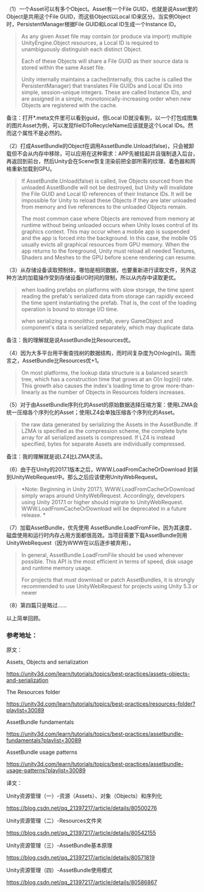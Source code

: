 （1）一个Asset可以有多个Object。Asset有一个File GUID，也就是说Asset里的Object是共用这个File GUID，而这些Object以Local ID来区分。当实例Object时，PersistentManager根据File GUID和Local ID生成一个Instance ID。
> As any given Asset file may contain (or produce via import) multiple UnityEngine.Object resources, a Local ID is required to unambiguously distinguish each distinct Object.
>
>  Each of these Objects will share a File GUID as their source data is stored within the same Asset file. 
>
> Unity internally maintains a cache(Internally, this cache is called the PersistentManager) that translates File GUIDs and Local IDs into simple, session-unique integers. These are called Instance IDs, and are assigned in a simple, monotonically-increasing order when new Objects are registered with the cache.

备注：打开*.meta文件里可以看到guid，但Local ID就没看到，以一个打包成图集的图片Asset为例，可以发现fileIDToRecycleName应该就是这个Local IDs。然而这个属性不是必然的。

（2）打成AssetBundle的Object在调用AssetBundle.Unload(false)，只会被卸载但不会从内存中移除，可以应用在这种需求：APP先被挂起并且强制退入后台，再返回到前台，然后Unity会在Scene恢复渲染前把全部所需的纹理、着色器和网格重新加载到GPU。
> If AssetBundle.Unload(false) is called, live Objects sourced from the unloaded AssetBundle will not be destroyed, but Unity will invalidate the File GUID and Local ID references of their Instance IDs. It will be impossible for Unity to reload these Objects if they are later unloaded from memory and live references to the unloaded Objects remain.
>
> The most common case where Objects are removed from memory at runtime without being unloaded occurs when Unity loses control of its graphics context. This may occur when a mobile app is suspended and the app is forced into the background. In this case, the mobile OS usually evicts all graphical resources from GPU memory. When the app returns to the foreground, Unity must reload all needed Textures, Shaders and Meshes to the GPU before scene rendering can resume.

（3）从存储设备读取预制体，哪怕是相同数据，也要重新进行读取文件，另外这种方法的加载操作受到存储设备I/O时间的限制，所以从内存中读取更优。
> when loading prefabs on platforms with slow storage, the time spent reading the prefab's serialized data from storage can rapidly exceed the time spent instantiating the prefab. That is, the cost of the loading operation is bound to storage I/O time.
>
> when serializing a monolithic prefab, every GameObject and component's data is serialized separately, which may duplicate data.

备注：我的理解就是说AssetBundle比Resources优。

（4）因为大多平台用平衡查找树的数据结构，而时间复杂度为O(nlog(n))。简而言之，AssetBundle比Resources优+1。
> On most platforms, the lookup data structure is a balanced search tree, which has a construction time that grows at an O(n log(n)) rate. This growth also causes the index's loading time to grow more-than-linearly as the number of Objects in Resources folders increases.

（5）对于由AssetBundle序列化的Asset的原始数据选择压缩方案：使用LZMA会统一压缩各个序列化的Asset；使用LZ4会单独压缩各个序列化的Asset。
> the raw data generated by serializing the Assets in the AssetBundle. If LZMA is specified as the compression scheme, the complete byte array for all serialized assets is compressed. If LZ4 is instead specified, bytes for separate Assets are individually compressed. 

备注：我的理解就是说LZ4比LZMA灵活。

（6）由于在Unity的2017.1版本之后，WWW.LoadFromCacheOrDownload 封装到UnityWebRequest中。那么之后应该使用UnityWebRequest。
> *Note: Beginning in Unity 2017.1, WWW.LoadFromCacheOrDownload simply wraps around UnityWebRequest. Accordingly, developers using Unity 2017.1 or higher should migrate to UnityWebRequest. WWW.LoadFromCacheOrDownload will be deprecated in a future release. *

（7）加载AssetBundle，优先使用 AssetBundle.LoadFromFile，因为其速度、磁盘使用和运行时内存占用方面都很高效。当项目需要下载AssetBundle则用UnityWebRequest（因为WWW在以后逐步被弃用）。
> In general, AssetBundle.LoadFromFile should be used whenever possible. This API is the most efficient in terms of speed, disk usage and runtime memory usage.
>
> For projects that must download or patch AssetBundles, it is strongly recommended to use UnityWebRequest for projects using Unity 5.3 or newer

（8）第四篇只是略过......

以上简单回顾。

### 参考地址：

原文：

Assets, Objects and serialization

https://unity3d.com/learn/tutorials/topics/best-practices/assets-objects-and-serialization

The Resources folder

https://unity3d.com/learn/tutorials/topics/best-practices/resources-folder?playlist=30089

AssetBundle fundamentals

https://unity3d.com/learn/tutorials/topics/best-practices/assetbundle-fundamentals?playlist=30089

AssetBundle usage patterns

https://unity3d.com/learn/tutorials/topics/best-practices/assetbundle-usage-patterns?playlist=30089

译文：

Unity资源管理（一）-资源（Assets）、对象（Objects）和序列化

https://blog.csdn.net/qq_21397217/article/details/80500276

Unity资源管理（二）-Resources文件夹

https://blog.csdn.net/qq_21397217/article/details/80542155

Unity资源管理（三）-AssetBundle基本原理

https://blog.csdn.net/qq_21397217/article/details/80571819

Unity资源管理（四）-AssetBundle使用模式

https://blog.csdn.net/qq_21397217/article/details/80586867

